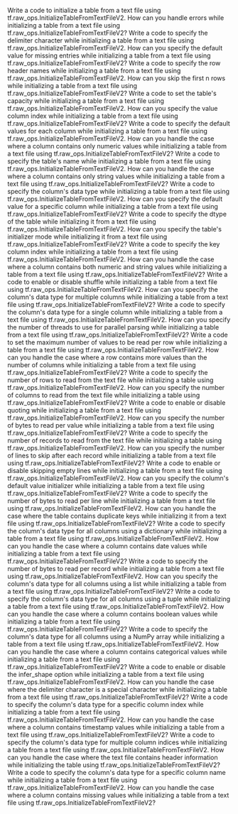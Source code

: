 Write a code to initialize a table from a text file using tf.raw_ops.InitializeTableFromTextFileV2.
How can you handle errors while initializing a table from a text file using tf.raw_ops.InitializeTableFromTextFileV2?
Write a code to specify the delimiter character while initializing a table from a text file using tf.raw_ops.InitializeTableFromTextFileV2.
How can you specify the default value for missing entries while initializing a table from a text file using tf.raw_ops.InitializeTableFromTextFileV2?
Write a code to specify the row header names while initializing a table from a text file using tf.raw_ops.InitializeTableFromTextFileV2.
How can you skip the first n rows while initializing a table from a text file using tf.raw_ops.InitializeTableFromTextFileV2?
Write a code to set the table's capacity while initializing a table from a text file using tf.raw_ops.InitializeTableFromTextFileV2.
How can you specify the value column index while initializing a table from a text file using tf.raw_ops.InitializeTableFromTextFileV2?
Write a code to specify the default values for each column while initializing a table from a text file using tf.raw_ops.InitializeTableFromTextFileV2.
How can you handle the case where a column contains only numeric values while initializing a table from a text file using tf.raw_ops.InitializeTableFromTextFileV2?
Write a code to specify the table's name while initializing a table from a text file using tf.raw_ops.InitializeTableFromTextFileV2.
How can you handle the case where a column contains only string values while initializing a table from a text file using tf.raw_ops.InitializeTableFromTextFileV2?
Write a code to specify the column's data type while initializing a table from a text file using tf.raw_ops.InitializeTableFromTextFileV2.
How can you specify the default value for a specific column while initializing a table from a text file using tf.raw_ops.InitializeTableFromTextFileV2?
Write a code to specify the dtype of the table while initializing it from a text file using tf.raw_ops.InitializeTableFromTextFileV2.
How can you specify the table's initializer mode while initializing it from a text file using tf.raw_ops.InitializeTableFromTextFileV2?
Write a code to specify the key column index while initializing a table from a text file using tf.raw_ops.InitializeTableFromTextFileV2.
How can you handle the case where a column contains both numeric and string values while initializing a table from a text file using tf.raw_ops.InitializeTableFromTextFileV2?
Write a code to enable or disable shuffle while initializing a table from a text file using tf.raw_ops.InitializeTableFromTextFileV2.
How can you specify the column's data type for multiple columns while initializing a table from a text file using tf.raw_ops.InitializeTableFromTextFileV2?
Write a code to specify the column's data type for a single column while initializing a table from a text file using tf.raw_ops.InitializeTableFromTextFileV2.
How can you specify the number of threads to use for parallel parsing while initializing a table from a text file using tf.raw_ops.InitializeTableFromTextFileV2?
Write a code to set the maximum number of values to be read per row while initializing a table from a text file using tf.raw_ops.InitializeTableFromTextFileV2.
How can you handle the case where a row contains more values than the number of columns while initializing a table from a text file using tf.raw_ops.InitializeTableFromTextFileV2?
Write a code to specify the number of rows to read from the text file while initializing a table using tf.raw_ops.InitializeTableFromTextFileV2.
How can you specify the number of columns to read from the text file while initializing a table using tf.raw_ops.InitializeTableFromTextFileV2?
Write a code to enable or disable quoting while initializing a table from a text file using tf.raw_ops.InitializeTableFromTextFileV2.
How can you specify the number of bytes to read per value while initializing a table from a text file using tf.raw_ops.InitializeTableFromTextFileV2?
Write a code to specify the number of records to read from the text file while initializing a table using tf.raw_ops.InitializeTableFromTextFileV2.
How can you specify the number of lines to skip after each record while initializing a table from a text file using tf.raw_ops.InitializeTableFromTextFileV2?
Write a code to enable or disable skipping empty lines while initializing a table from a text file using tf.raw_ops.InitializeTableFromTextFileV2.
How can you specify the column's default value initializer while initializing a table from a text file using tf.raw_ops.InitializeTableFromTextFileV2?
Write a code to specify the number of bytes to read per line while initializing a table from a text file using tf.raw_ops.InitializeTableFromTextFileV2.
How can you handle the case where the table contains duplicate keys while initializing it from a text file using tf.raw_ops.InitializeTableFromTextFileV2?
Write a code to specify the column's data type for all columns using a dictionary while initializing a table from a text file using tf.raw_ops.InitializeTableFromTextFileV2.
How can you handle the case where a column contains date values while initializing a table from a text file using tf.raw_ops.InitializeTableFromTextFileV2?
Write a code to specify the number of bytes to read per record while initializing a table from a text file using tf.raw_ops.InitializeTableFromTextFileV2.
How can you specify the column's data type for all columns using a list while initializing a table from a text file using tf.raw_ops.InitializeTableFromTextFileV2?
Write a code to specify the column's data type for all columns using a tuple while initializing a table from a text file using tf.raw_ops.InitializeTableFromTextFileV2.
How can you handle the case where a column contains boolean values while initializing a table from a text file using tf.raw_ops.InitializeTableFromTextFileV2?
Write a code to specify the column's data type for all columns using a NumPy array while initializing a table from a text file using tf.raw_ops.InitializeTableFromTextFileV2.
How can you handle the case where a column contains categorical values while initializing a table from a text file using tf.raw_ops.InitializeTableFromTextFileV2?
Write a code to enable or disable the infer_shape option while initializing a table from a text file using tf.raw_ops.InitializeTableFromTextFileV2.
How can you handle the case where the delimiter character is a special character while initializing a table from a text file using tf.raw_ops.InitializeTableFromTextFileV2?
Write a code to specify the column's data type for a specific column index while initializing a table from a text file using tf.raw_ops.InitializeTableFromTextFileV2.
How can you handle the case where a column contains timestamp values while initializing a table from a text file using tf.raw_ops.InitializeTableFromTextFileV2?
Write a code to specify the column's data type for multiple column indices while initializing a table from a text file using tf.raw_ops.InitializeTableFromTextFileV2.
How can you handle the case where the text file contains header information while initializing the table using tf.raw_ops.InitializeTableFromTextFileV2?
Write a code to specify the column's data type for a specific column name while initializing a table from a text file using tf.raw_ops.InitializeTableFromTextFileV2.
How can you handle the case where a column contains missing values while initializing a table from a text file using tf.raw_ops.InitializeTableFromTextFileV2?